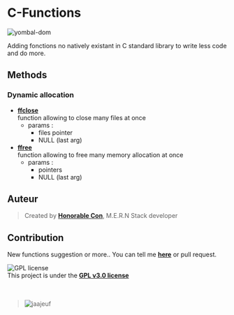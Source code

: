 # C-Functions

![yombal-dom](https://img.shields.io/badge/C-Functions-red?style=for-the-badge&logo=appveyor")

Adding fonctions no natively existant in C standard library to write less code and do more.

## Methods

### Dynamic allocation
  - **[ffclose]()**<br>
      function allowing to close many files at once           
      - params : <br>
          - files pointer 
          - NULL (last arg)
  - **[ffree]()**<br>
      function allowing to free many memory allocation at once           
      - params : <br>
          - pointers
          - NULL (last arg)

## Auteur

> Created by **[Honorable Con](https://github.com/honorableCon)**, M.E.R.N Stack developer

## Contribution

New functions suggestion or more.. You can tell me **[here](https://github.com/honorableCon/yombal-dom/issues)** or pull request.


![GPL license](https://img.shields.io/github/license/honorableCon/C-Program) <br>
This project is under the **[GPL v3.0 license](https://github.com/honorableCon/yombal-dom/blob/main/LICENSE)**
<br>
<br>
<br>
> ![jaajeuf](https://img.shields.io/badge/Jaajeuf!-%F0%9F%99%8F%F0%9F%8F%BE-9cf?style=for-the-badge)
